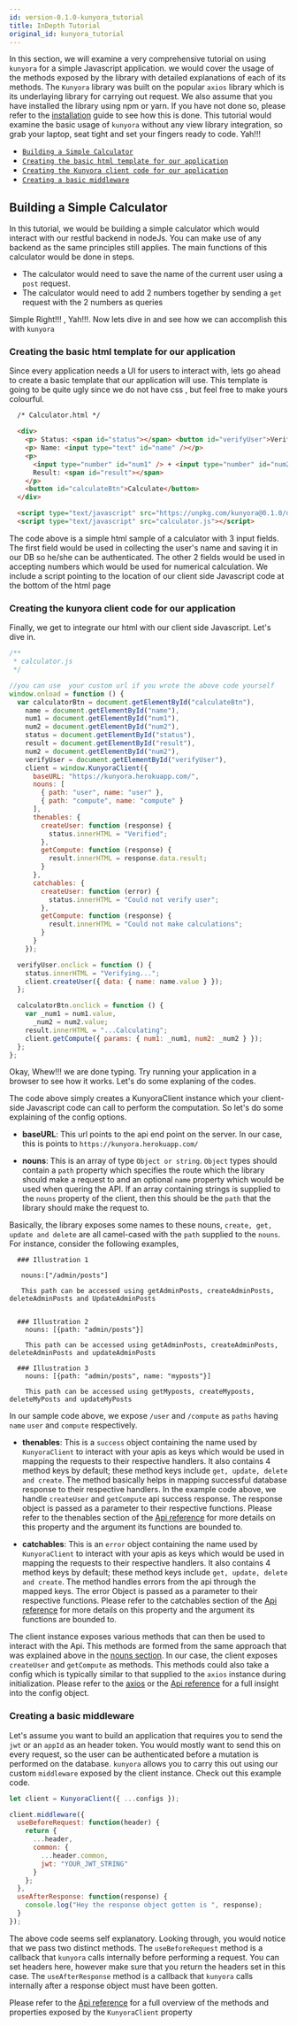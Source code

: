 ```yaml
---
id: version-0.1.0-kunyora_tutorial
title: InDepth Tutorial
original_id: kunyora_tutorial
---
```


In this section, we will examine a very comprehensive tutorial on using `kunyora` for a simple Javascript application. we would cover the usage of the methods exposed by the library with detailed explanations of each of its methods. The `Kunyora` library was built on the popular `axios` library which is its underlaying library for carrying out request. We also assume that you have installed the library using npm or yarn. If you have not done so, please refer to the [installation](getting_started.md) guide to see how this is done. This tutorial would examine the basic usage of `kunyora` without any view library integration, so grab your laptop, seat tight and set your fingers ready to code. Yah!!!

* [`Building a Simple Calculator`](kunyora_tutorial.md#building-a-simple-calculator)
* [`Creating the basic html template for our application`](kunyora_tutorial.md#creating-the-basic-html-template-for-our-application)
* [`Creating the Kunyora client code for our application`](kunyora_tutorial.md#creating-the-kunyora-client-code-for-our-application)
* [`Creating a basic middleware`](kunyora_tutorial.md#creating-a-basic-middleware)

## Building a Simple Calculator

In this tutorial, we would be building a simple calculator which would interact with our restful backend in nodeJs. You can make use of any backend as the same principles still applies. The main functions of this calculator would be done in steps.

* The calculator would need to save the name of the current user using a `post` request.
* The calculator would need to add 2 numbers together by sending a `get` request with the 2 numbers as queries

Simple Right!!! , Yah!!!. Now lets dive in and see how we can accomplish this with `kunyora`

### **Creating the basic html template for our application**

Since every application needs a UI for users to interact with, lets go ahead to create a basic template that our application will use. This template is going to be quite ugly since we do not have css , but feel free to make yours colourful.

```html
  /* Calculator.html */

  <div>
    <p> Status: <span id="status"></span> <button id="verifyUser">Verify</button></p>
    <p> Name: <input type="text" id="name" /></p>
    <p>
      <input type="number" id="num1" /> + <input type="number" id="num2" /><br />
      Result: <span id="result"></span>
    </p>
    <button id="calculateBtn">Calculate</button>
  </div>

  <script type="text/javascript" src="https://unpkg.com/kunyora@0.1.0/dist/kunyora.js"></script>
  <script type="text/javascript" src="calculator.js"></script>
```

The code above is a simple html sample of a calculator with 3 input fields. The first field would be used in collecting the user's name and saving it in our DB so he/she can be authenticated. The other 2 fields would be used in accepting numbers which would be used for numerical calculation. We include a script pointing to the location of our client side Javascript code at the bottom of the html page

### **Creating the kunyora client code for our application**

Finally, we get to integrate our html with our client side Javascript. Let's dive in.

```javascript
/**
 * calculator.js
 */

//you can use  your custom url if you wrote the above code yourself
window.onload = function () {
  var calculatorBtn = document.getElementById("calculateBtn"),
    name = document.getElementById("name"),
    num1 = document.getElementById("num1"),
    num2 = document.getElementById("num2"),
    status = document.getElementById("status"),
    result = document.getElementById("result"),
    num2 = document.getElementById("num2"),
    verifyUser = document.getElementById("verifyUser"),
    client = window.KunyoraClient({
      baseURL: "https://kunyora.herokuapp.com/",
      nouns: [
        { path: "user", name: "user" },
        { path: "compute", name: "compute" }
      ],
      thenables: {
        createUser: function (response) {
          status.innerHTML = "Verified";
        },
        getCompute: function (response) {
          result.innerHTML = response.data.result;
        }
      },
      catchables: {
        createUser: function (error) {
          status.innerHTML = "Could not verify user";
        },
        getCompute: function (response) {
          result.innerHTML = "Could not make calculations";
        }
      }
    });

  verifyUser.onclick = function () {
    status.innerHTML = "Verifying...";
    client.createUser({ data: { name: name.value } });
  };

  calculatorBtn.onclick = function () {
    var _num1 = num1.value,
      _num2 = num2.value;
    result.innerHTML = "...Calculating";
    client.getCompute({ params: { num1: _num1, num2: _num2 } });
  };
};
```

Okay, Whew!!! we are done typing. Try running your application in a browser to see how it works. Let's do some explaning of the codes.

The code above simply creates a KunyoraClient instance which your client-side Javascript code can call to perform the computation. So let's do some explaining of the config options.

* **baseURL**: This url points to the api end point on the server. In our case, this is points to `https://kunyora.herokuapp.com/`

* **nouns**: This is an array of type `Object or string`. `Object` types should contain a `path` property which specifies the route which the library should make a request to and an optional `name` property which would be used when quering the API. If an array containing strings is supplied to the `nouns` property of the client, then this should be the `path` that the library should make the request to.

Basically, the library exposes some names to these nouns, `create, get, update and delete` are all camel-cased with the `path` supplied to the `nouns`. For instance, consider the following examples,

```text
  ### Illustration 1

   nouns:["/admin/posts"]

   This path can be accessed using getAdminPosts, createAdminPosts, deleteAdminPosts and UpdateAdminPosts


  ### Illustration 2
    nouns: [{path: "admin/posts"}]

    This path can be accessed using getAdminPosts, createAdminPosts, deleteAdminPosts and updateAdminPosts

  ### Illustration 3
    nouns: [{path: "admin/posts", name: "myposts"}]

    This path can be accessed using getMyposts, createMyposts, deleteMyPosts and updateMyPosts
```

In our sample code above, we expose `/user` and `/compute` as `paths` having `name` `user` and `compute` respectively.

* **thenables**: This is a `success` object containing the name used by `KunyoraClient` to interact with your apis as keys which would be used in mapping the requests to their respective handlers. It also contains 4 method keys by default; these method keys include `get, update, delete and create`. The method basically helps in mapping successful database response to their respective handlers. In the example code above, we handle `createUser` and `getCompute` api success response. The response object is passed as a parameter to their respective functions. Please refer to the thenables section of the [Api reference](kunyora_api_reference.md) for more details on this property and the argument its functions are bounded to.

* **catchables**: This is an `error` object containing the name used by `KunyoraClient` to interact with your apis as keys which would be used in mapping the requests to their respective handlers. It also contains 4 method keys by default; these method keys include `get, update, delete and create`. The method handles errors from the api through the mapped keys. The error Object is passed as a parameter to their respective functions. Please refer to the catchables section of the [Api reference](kunyora_api_reference.md) for more details on this property and the argument its functions are bounded to.

The client instance exposes various methods that can then be used to interact with the Api. This methods are formed from the same approach that was explained above in the [nouns section](kunyora_tutorial.md). In our case, the client exposes `createUser` and `getCompute` as methods. This methods could also take a config which is typically similar to that supplied to the `axios` instance during initialization. Please refer to the [axios](https://github.com/axios/axios/blob/master/README.md) or the [Api reference](kunyora_api_reference.md) for a full insight into the config object.

### **Creating a basic middleware**

Let's assume you want to build an application that requires you to send the `jwt` or an `appId` as an header token. You would mostly want to send this on every request, so the user can be authenticated before a mutation is performed on the database. `kunyora` allows you to carry this out using our custom `middleware` exposed by the client instance. Check out this example code.

```javascript
let client = KunyoraClient({ ...configs });

client.middleware({
  useBeforeRequest: function(header) {
    return {
      ...header,
      common: {
        ...header.common,
        jwt: "YOUR_JWT_STRING"
      }
    };
  },
  useAfterResponse: function(response) {
    console.log("Hey the response object gotten is ", response);
  }
});
```

The above code seems self explanatory. Looking through, you would notice that we pass two distinct methods. The `useBeforeRequest` method is a callback that `kunyora` calls internally before performing a request. You can set headers here, however make sure that you return the headers set in this case. The `useAfterResponse` method is a callback that `kunyora` calls internally after a response object must have been gotten.

Please refer to the [Api reference](kunyora_api_reference.md) for a full overview of the methods and properties exposed by the `KunyoraClient` property
